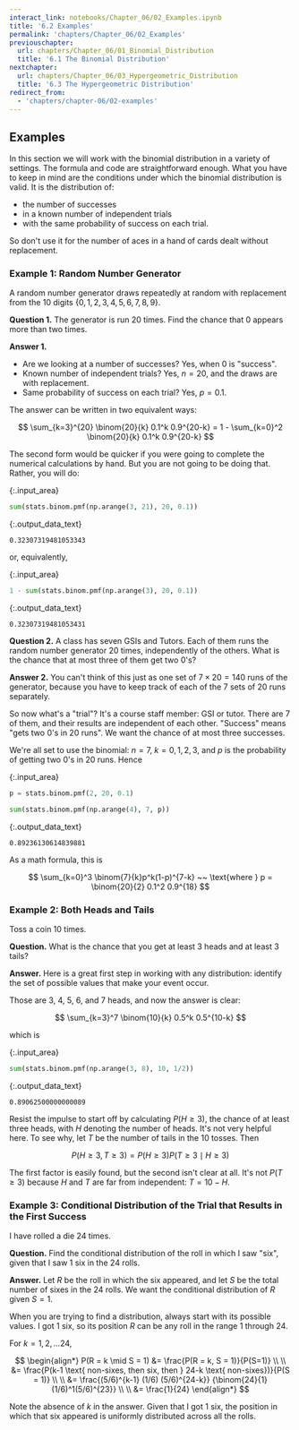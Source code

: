 ```yaml
---
interact_link: notebooks/Chapter_06/02_Examples.ipynb
title: '6.2 Examples'
permalink: 'chapters/Chapter_06/02_Examples'
previouschapter:
  url: chapters/Chapter_06/01_Binomial_Distribution
  title: '6.1 The Binomial Distribution'
nextchapter:
  url: chapters/Chapter_06/03_Hypergeometric_Distribution
  title: '6.3 The Hypergeometric Distribution'
redirect_from:
  - 'chapters/chapter-06/02-examples'
---
```


## Examples

In this section we will work with the binomial distribution in a variety of settings. The formula and code are straightforward enough. What you have to keep in mind are the conditions under which the binomial distribution is valid. It is the distribution of:

- the number of successes
- in a known number of independent trials
- with the same probability of success on each trial.

So don't use it for the number of aces in a hand of cards dealt without replacement.

### Example 1: Random Number Generator
A random number generator draws repeatedly at random with replacement from the 10 digits $\{0, 1, 2, 3, 4, 5, 6, 7, 8, 9\}$.

**Question 1.** The generator is run 20 times. Find the chance that 0 appears more than two times.

**Answer 1.**
- Are we looking at a number of successes? Yes, when 0 is "success".
- Known number of independent trials? Yes, $n = 20$, and the draws are with replacement.
- Same probability of success on each trial? Yes, $p = 0.1$.

The answer can be written in two equivalent ways:

$$
\sum_{k=3}^{20} \binom{20}{k} 0.1^k 0.9^{20-k}
= 1 - \sum_{k=0}^2 \binom{20}{k} 0.1^k 0.9^{20-k}
$$

The second form would be quicker if you were going to complete the numerical calculations by hand. But you are not going to be doing that. Rather, you will do:



{:.input_area}
```python
sum(stats.binom.pmf(np.arange(3, 21), 20, 0.1))
```





{:.output_data_text}
```
0.32307319481053343
```



or, equivalently,



{:.input_area}
```python
1 - sum(stats.binom.pmf(np.arange(3), 20, 0.1))
```





{:.output_data_text}
```
0.32307319481053431
```



**Question 2.** A class has seven GSIs and Tutors. Each  of them runs the random number generator 20 times, independently of the others. What is the chance that at most three of them get two 0's?

**Answer 2.** You can't think of this just as one set of $7 \times 20 = 140$ runs of the generator, because you have to keep track of each of the 7 sets of 20 runs separately.

So now what's a "trial"? It's a course staff member: GSI or tutor. There are 7 of them, and their results are independent of each other. "Success" means "gets two 0's in 20 runs". We want the chance of at most three successes. 

We're all set to use the binomial: $n = 7$, $k = 0, 1, 2, 3$, and $p$ is the probability of getting two 0's in 20 runs. Hence



{:.input_area}
```python
p = stats.binom.pmf(2, 20, 0.1)

sum(stats.binom.pmf(np.arange(4), 7, p))
```





{:.output_data_text}
```
0.89236130614839881
```



As a math formula, this is

$$
\sum_{k=0}^3 \binom{7}{k}p^k(1-p)^{7-k} ~~ \text{where } 
p = \binom{20}{2} 0.1^2 0.9^{18}
$$

### Example 2: Both Heads and Tails
Toss a coin 10 times. 

**Question.** What is the chance that you get at least 3 heads and at least 3 tails?

**Answer.** Here is a great first step in working with any distribution: identify the set of possible values that make your event occur.

Those are 3, 4, 5, 6, and 7 heads, and now the answer is clear:

$$
\sum_{k=3}^7 \binom{10}{k} 0.5^k 0.5^{10-k}
$$

which is



{:.input_area}
```python
sum(stats.binom.pmf(np.arange(3, 8), 10, 1/2))
```





{:.output_data_text}
```
0.89062500000000089
```



Resist the impulse to start off by calculating $P(H \ge 3)$, the chance of at least three heads, with $H$ denoting the number of heads. It's not very helpful here. To see why, let $T$ be the number of tails in the 10 tosses. Then

$$
P(H \ge 3, T \ge 3) = P(H \ge 3)P(T \ge 3 \mid H \ge 3)
$$ 

The first factor is easily found, but the second isn't clear at all. It's not $P(T \ge 3)$ because $H$ and $T$ are far from independent: $T = 10 - H$.

### Example 3: Conditional Distribution of the Trial that Results in the First Success
I have rolled a die 24 times. 

**Question.** Find the conditional distribution of the roll in which I saw "six", given that I saw 1 six in the 24 rolls.

**Answer.** Let $R$ be the roll in which the six appeared, and let $S$ be the total number of sixes in the 24 rolls. We want the conditional distribution of $R$ given $S = 1$.

When you are trying to find a distribution, always start with its possible values. I got 1 six, so its position $R$ can be any roll in the range 1 through 24.

For $k = 1, 2, \ldots 24$,

$$
\begin{align*}
P(R = k \mid S = 1) &= \frac{P(R = k, S = 1)}{P(S=1)} \\ \\
&= \frac{P(k-1 \text{ non-sixes, then six, then } 24-k \text{ non-sixes})}{P(S = 1)} \\ \\
&= \frac{(5/6)^{k-1} (1/6) (5/6)^{24-k}}
{\binom{24}{1}(1/6)^1(5/6)^{23}} \\ \\
&= \frac{1}{24}
\end{align*}
$$

Note the absence of $k$ in the answer. Given that I got 1 six, the position in which that six appeared is uniformly distributed across all the rolls.
